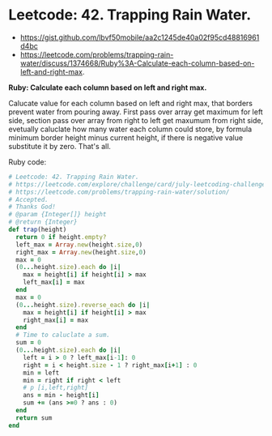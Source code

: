 # Leetcode: 42. Trapping Rain Water.

- https://gist.github.com/lbvf50mobile/aa2c1245de40a02f95cd48816961d4bc 
- https://leetcode.com/problems/trapping-rain-water/discuss/1374668/Ruby%3A-Calculate-each-column-based-on-left-and-right-max.

**Ruby: Calculate each column based on left and right max.**

Calucate value for each column based on left and right max, that borders prevent water from pouring away. First pass over array get maximum for left side, section pass over array from right to left get maxumum from right side, evetually caluclate how many water each column could store, by formula minimum border height minus current height, if there is negative value substitute it by zero. That's all.

Ruby code:
```Ruby
# Leetcode: 42. Trapping Rain Water.
# https://leetcode.com/explore/challenge/card/july-leetcoding-challenge-2021/612/week-5-july-29th-july-31st/3833/
# https://leetcode.com/problems/trapping-rain-water/solution/
# Accepted.
# Thanks God!
# @param {Integer[]} height
# @return {Integer}
def trap(height)
  return 0 if height.empty?
  left_max = Array.new(height.size,0)
  right_max = Array.new(height.size,0)
  max = 0
  (0...height.size).each do |i|
    max = height[i] if height[i] > max
    left_max[i] = max
  end
  max = 0
  (0...height.size).reverse_each do |i|
    max = height[i] if height[i] > max
    right_max[i] = max
  end
  # Time to caluclate a sum.
  sum = 0
  (0...height.size).each do |i|
    left = i > 0 ? left_max[i-1]: 0
    right = i < height.size - 1 ? right_max[i+1] : 0
    min = left
    min = right if right < left
    # p [i,left,right]
    ans = min - height[i]
    sum += (ans >=0 ? ans : 0)
  end
  return sum
end
```
